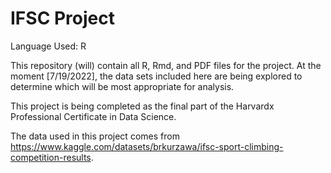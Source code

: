 # IFSC Project

Language Used: R

This repository (will) contain all R, Rmd, and PDF files for the project. At the moment [7/19/2022], the data sets included here are being explored to determine which will be most appropriate for analysis. 

This project is being completed as the final part of the Harvardx Professional Certificate in Data Science. 

The data used in this project comes from https://www.kaggle.com/datasets/brkurzawa/ifsc-sport-climbing-competition-results.
